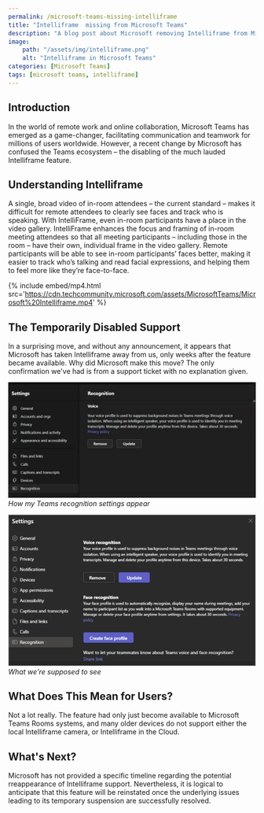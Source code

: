 ```yaml
---
permalink: /microsoft-teams-missing-intelliframe
title: "Intelliframe  missing from Microsoft Teams"
description: "A blog post about Microsoft removing Intelliframe from Microsoft Teams"
image:
    path: "/assets/img/intelliframe.png"
    alt: "Intelliframe in Microsoft Teams"
categories: [Microsoft Teams]
tags: [microsoft teams, intelliframe]
---
```


## Introduction

In the world of remote work and online collaboration, Microsoft Teams has emerged as a game-changer, facilitating communication and teamwork for millions of users worldwide. However, a recent change by Microsoft has confused the Teams ecosystem – the disabling of the much lauded Intelliframe feature.

## Understanding Intelliframe

A single, broad video of in-room attendees – the current standard – makes it difficult for remote attendees to clearly see faces and track who is speaking. With IntelliFrame, even in-room participants have a place in the video gallery. IntelliFrame enhances the focus and framing of in-room meeting attendees so that all meeting participants – including those in the room – have their own, individual frame in the video gallery. Remote participants will be able to see in-room participants’ faces better, making it easier to track who’s talking and read facial expressions, and helping them to feel more like they’re face-to-face.

{% include embed/mp4.html src='https://cdn.techcommunity.microsoft.com/assets/MicrosoftTeams/Microsoft%20Intelliframe.mp4' %}

## The Temporarily Disabled Support

In a surprising move, and without any announcement, it appears that Microsoft has taken Intelliframe away from us, only weeks after the feature became available. Why did Microsoft make this move? The only confirmation we've had is from a support ticket with no explanation given.

![Video recognition missing](/assets/img/teams-recognition.jpg)
_How my Teams recognition settings appear_

![Video recognition missing](/assets/img/teams-recognition-2.jpg)
_What we're supposed to see_

## What Does This Mean for Users?

Not a lot really. The feature had only just become available to Microsoft Teams Rooms systems, and many older devices do not support either the local Intelliframe camera, or Intelliframe in the Cloud.

## What's Next?

Microsoft has not provided a specific timeline regarding the potential rreappearance of Intelliframe support. Nevertheless, it is logical to anticipate that this feature will be reinstated once the underlying issues leading to its temporary suspension are successfully resolved.